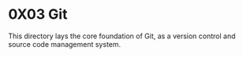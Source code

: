# 0X03 Git

This directory lays the core foundation of Git, as a version control and source code management system.
